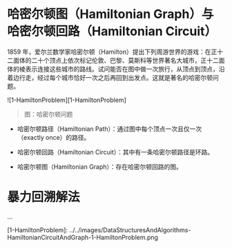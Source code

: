 # 哈密尔顿图（Hamiltonian Graph）与哈密尔顿回路（Hamiltonian Circuit）

1859 年，爱尔兰数学家哈密尔顿（Hamilton）提出下列周游世界的游戏：在正十二面体的二十个顶点上依次标记伦敦、巴黎、莫斯科等世界著名大城市，正十二面体的棱表示连接这些城市的路线。试问能否在图中做一次旅行，从顶点到顶点，沿着边行走，经过每个城市恰好一次之后再回到出发点。这就是著名的哈密尔顿问题。

![1-HamiltonProblem][1-HamiltonProblem]

> 图：哈密尔顿问题

- 哈密尔顿路径（Hamiltonian Path）：通过图中每个顶点一次且仅一次（exactly once）的路径。

- 哈密尔顿回路（Hamiltonian Circuit）：其中有一条哈密尔顿路径是环路。

- 哈密尔顿图（Hamiltonian Graph）：存在哈密尔顿回路的图。

# 暴力回溯解法

...

[1-HamiltonProblem]: ../../images/DataStructuresAndAlgorithms- HamiltonianCircuitAndGraph-1-HamiltonProblem.png

<!-- EOF -->